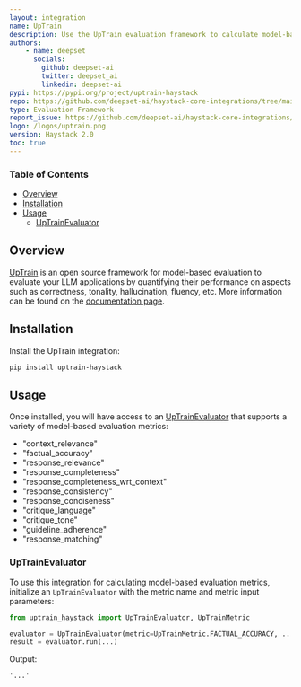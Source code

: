 ```yaml
---
layout: integration
name: UpTrain
description: Use the UpTrain evaluation framework to calculate model-based metrics 
authors:
    - name: deepset
      socials:
        github: deepset-ai
        twitter: deepset_ai
        linkedin: deepset-ai
pypi: https://pypi.org/project/uptrain-haystack
repo: https://github.com/deepset-ai/haystack-core-integrations/tree/main/integrations/uptrain
type: Evaluation Framework
report_issue: https://github.com/deepset-ai/haystack-core-integrations/issues
logo: /logos/uptrain.png
version: Haystack 2.0
toc: true
---
```


### Table of Contents

- [Overview](#overview)
- [Installation](#installation)
- [Usage](#usage)
    - [UpTrainEvaluator](#UpTrainEvaluator)

## Overview

[UpTrain](https://uptrain.ai/) is an open source framework for model-based evaluation to evaluate your LLM applications by quantifying their performance on aspects such as correctness, tonality, hallucination, fluency, etc. More information can be found on the [documentation page](https://docs.haystack.deepset.ai/v2.0/docs/uptrainevaluator).

## Installation

Install the UpTrain integration:
```bash
pip install uptrain-haystack
```

## Usage

Once installed, you will have access to an [UpTrainEvaluator](https://docs.haystack.deepset.ai/v2.0/docs/uptrainevaluator) that supports a variety of model-based evaluation metrics: 
- "context_relevance"
- "factual_accuracy"
- "response_relevance"
- "response_completeness"
- "response_completeness_wrt_context"
- "response_consistency"
- "response_conciseness"
- "critique_language"
- "critique_tone"
- "guideline_adherence"
- "response_matching"

### UpTrainEvaluator

To use this integration for calculating model-based evaluation metrics, initialize an `UpTrainEvaluator` with the metric name and metric input parameters: 

```python
from uptrain_haystack import UpTrainEvaluator, UpTrainMetric

evaluator = UpTrainEvaluator(metric=UpTrainMetric.FACTUAL_ACCURACY, ...)
result = evaluator.run(...)
```
Output: 
```shell
'...'
```
